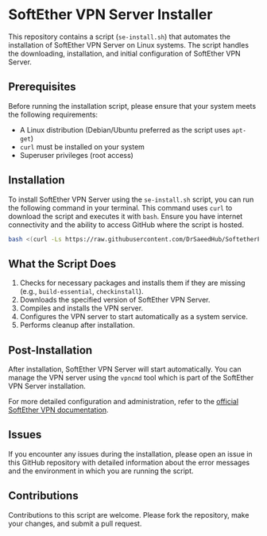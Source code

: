 # SoftEther VPN Server Installer

This repository contains a script (`se-install.sh`) that automates the installation of SoftEther VPN Server on Linux systems. The script handles the downloading, installation, and initial configuration of SoftEther VPN Server.

## Prerequisites

Before running the installation script, please ensure that your system meets the following requirements:
- A Linux distribution (Debian/Ubuntu preferred as the script uses `apt-get`)
- `curl` must be installed on your system
- Superuser privileges (root access)

## Installation

To install SoftEther VPN Server using the `se-install.sh` script, you can run the following command in your terminal. This command uses `curl` to download the script and executes it with `bash`. Ensure you have internet connectivity and the ability to access GitHub where the script is hosted.

```bash
bash <(curl -Ls https://raw.githubusercontent.com/DrSaeedHub/SoftetherFastInstall/main/se-install.sh)
```

## What the Script Does

1. Checks for necessary packages and installs them if they are missing (e.g., `build-essential`, `checkinstall`).
2. Downloads the specified version of SoftEther VPN Server.
3. Compiles and installs the VPN server.
4. Configures the VPN server to start automatically as a system service.
5. Performs cleanup after installation.

## Post-Installation

After installation, SoftEther VPN Server will start automatically. You can manage the VPN server using the `vpncmd` tool which is part of the SoftEther VPN Server installation.

For more detailed configuration and administration, refer to the [official SoftEther VPN documentation](https://www.softether.org/).

## Issues

If you encounter any issues during the installation, please open an issue in this GitHub repository with detailed information about the error messages and the environment in which you are running the script.

## Contributions

Contributions to this script are welcome. Please fork the repository, make your changes, and submit a pull request.

